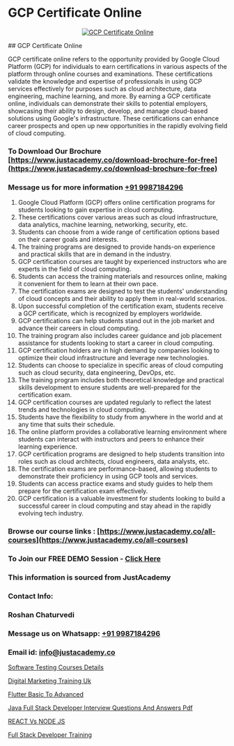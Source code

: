 # GCP Certificate Online

<p align="center">
  <a href="https://justacademy.co/course-detail/gcp-certification-training">
    <img src="https://justacademy.co/storage2/course_image/1711619517_course_image.webp" alt="GCP Certificate Online">
  </a>
</p>
## GCP Certificate Online

GCP certificate online refers to the opportunity provided by Google Cloud Platform (GCP) for individuals to earn certifications in various aspects of the platform through online courses and examinations. These certifications validate the knowledge and expertise of professionals in using GCP services effectively for purposes such as cloud architecture, data engineering, machine learning, and more. By earning a GCP certificate online, individuals can demonstrate their skills to potential employers, showcasing their ability to design, develop, and manage cloud-based solutions using Google's infrastructure. These certifications can enhance career prospects and open up new opportunities in the rapidly evolving field of cloud computing.
### To Download Our Brochure [https://www.justacademy.co/download-brochure-for-free](https://www.justacademy.co/download-brochure-for-free)
### Message us for more information [+91 9987184296](https://api.whatsapp.com/send?phone=919987184296)
1) Google Cloud Platform (GCP) offers online certification programs for students looking to gain expertise in cloud computing.
2) These certifications cover various areas such as cloud infrastructure, data analytics, machine learning, networking, security, etc.
3) Students can choose from a wide range of certification options based on their career goals and interests.
4) The training programs are designed to provide hands-on experience and practical skills that are in demand in the industry.
5) GCP certification courses are taught by experienced instructors who are experts in the field of cloud computing.
6) Students can access the training materials and resources online, making it convenient for them to learn at their own pace.
7) The certification exams are designed to test the students' understanding of cloud concepts and their ability to apply them in real-world scenarios.
8) Upon successful completion of the certification exam, students receive a GCP certificate, which is recognized by employers worldwide.
9) GCP certifications can help students stand out in the job market and advance their careers in cloud computing.
10) The training program also includes career guidance and job placement assistance for students looking to start a career in cloud computing.
11) GCP certification holders are in high demand by companies looking to optimize their cloud infrastructure and leverage new technologies.
12) Students can choose to specialize in specific areas of cloud computing such as cloud security, data engineering, DevOps, etc.
13) The training program includes both theoretical knowledge and practical skills development to ensure students are well-prepared for the certification exam.
14) GCP certification courses are updated regularly to reflect the latest trends and technologies in cloud computing.
15) Students have the flexibility to study from anywhere in the world and at any time that suits their schedule.
16) The online platform provides a collaborative learning environment where students can interact with instructors and peers to enhance their learning experience.
17) GCP certification programs are designed to help students transition into roles such as cloud architects, cloud engineers, data analysts, etc.
18) The certification exams are performance-based, allowing students to demonstrate their proficiency in using GCP tools and services.
19) Students can access practice exams and study guides to help them prepare for the certification exam effectively.
20) GCP certification is a valuable investment for students looking to build a successful career in cloud computing and stay ahead in the rapidly evolving tech industry.

### Browse our course links : [https://www.justacademy.co/all-courses](https://www.justacademy.co/all-courses) 
### To Join our FREE DEMO Session - [Click Here](https://www.justacademy.co/register-for-course-demo)


### This information is sourced from JustAcademy
### Contact Info:
### Roshan Chaturvedi
### Message us on Whatsapp: [+91 9987184296](https://api.whatsapp.com/send?phone=919987184296)
### Email id: [info@justacademy.co](mailto:info@justacademy.co)
                
[Software Testing Courses Details](https://www.linkedin.com/pulse/software-testing-courses-details-justacademy-hyderabad-8vytc?trackingId=fotrTSEa770k1u0un4MooQ%3D%3D&lipi=urn%3Ali%3Apage%3Ad_flagship3_company_admin%3BTQqAo3EXQ4e%2F8vuh2btaXQ%3D%3D)

[Digital Marketing Training Uk](https://www.linkedin.com/pulse/digital-marketing-training-uk-justacademy-ahmedabad-owyre?trackingId=EsF7wQehlWPMzHE9SRaUQA%3D%3D&lipi=urn%3Ali%3Apage%3Ad_flagship3_company_admin%3BBylBlMTlRO%2BPitwDv%2FJk0g%3D%3D)

[Flutter Basic To Advanced](https://medium.com/@AkashSingh2052/flutter-basic-to-advanced-44b5ca7033e2)

[Java Full Stack Developer Interview Questions And Answers Pdf](https://medium.com/@abhidnya.1068/java-full-stack-developer-interview-questions-and-answers-pdf-3840897bedc2)

[REACT Vs NODE JS](https://justacademyin.github.io/justacademy/react-vs-node-js)

[Full Stack Developer Training](https://justacademyin.github.io/justacademy/full-stack-developer-training)

